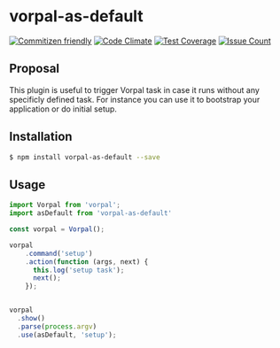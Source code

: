 vorpal-as-default
====

[![Commitizen friendly](https://img.shields.io/badge/commitizen-friendly-brightgreen.svg)](http://commitizen.github.io/cz-cli/)
[![Code Climate](https://codeclimate.com/github/ialpert/vorpal-as-default/badges/gpa.svg)](https://codeclimate.com/github/ialpert/vorpal-as-default)
[![Test Coverage](https://codeclimate.com/github/ialpert/vorpal-as-default/badges/coverage.svg)](https://codeclimate.com/github/ialpert/vorpal-as-default/coverage)
[![Issue Count](https://codeclimate.com/github/ialpert/vorpal-as-default/badges/issue_count.svg)](https://codeclimate.com/github/ialpert/vorpal-as-default)

## Proposal

This plugin is useful to trigger Vorpal task in case it runs without any specificly defined task. For instance you can use it to bootstrap your application or do initial setup. 

## Installation

```sh
$ npm install vorpal-as-default --save
```

## Usage

```javascript
import Vorpal from 'vorpal';
import asDefault from 'vorpal-as-default'

const vorpal = Vorpal();

vorpal
    .command('setup')
    .action(function (args, next) {
      this.log('setup task');
      next();
    });


vorpal
  .show()
  .parse(process.argv)
  .use(asDefault, 'setup');

```
